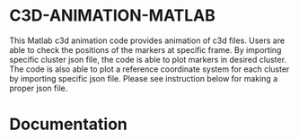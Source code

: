 # C3D-ANIMATION-MATLAB #

This Matlab c3d animation code provides animation of c3d files. 
Users are able to check the positions of the markers at specific frame. 
By importing specific cluster json file, the code is able to plot markers in desired cluster. 
The code is also able to plot a reference coordinate system for each cluster by importing specific json file.
Please see instruction below for making a proper json file.

# Documentation #
